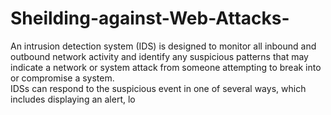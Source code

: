 # Sheilding-against-Web-Attacks-
An intrusion detection system (IDS) is designed to monitor all inbound and outbound network activity and identify any suspicious patterns that may indicate a network or system attack from someone attempting to break into or compromise a system.   
IDSs can respond to the suspicious event in one of several ways, which includes displaying an alert, lo
